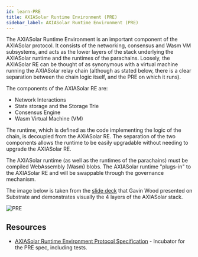 ```yaml
---
id: learn-PRE
title: AXIASolar Runtime Environment (PRE)
sidebar_label: AXIASolar Runtime Environment (PRE)
---
```


The AXIASolar Runtime Environment is an important component of the AXIASolar protocol. It consists of the networking, consensus and Wasm VM subsystems, and acts as the lower layers of the stack underlying the AXIASolar runtime and the runtimes of the parachains. Loosely, the AXIASolar RE can be thought of as synonymous with a virtual machine running the AXIASolar relay chain (although as stated below, there is a clear separation between the chain logic itself, and the PRE on which it runs).

The components of the AXIASolar RE are:

- Network Interactions
- State storage and the Storage Trie
- Consensus Engine
- Wasm Virtual Machine (VM)

The runtime, which is defined as the code implementing the logic of the chain, is decoupled from the AXIASolar RE. The separation of the two components allows the runtime to be easily upgradable without needing to upgrade the AXIASolar RE.

The AXIASolar runtime (as well as the runtimes of the parachains) must be compiled WebAssembly (Wasm) blobs. The AXIASolar runtime "plugs-in" to the AXIASolar RE and will be swappable through the governance mechanism.

The image below is taken from the [slide deck](https://slides.com/paritytech/paritysubstrate#/8) that Gavin Wood presented on Substrate and demonstrates visually the 4 layers of the AXIASolar stack.

![PRE](assets/PRE.png)

## Resources

- [AXIASolar Runtime Environment Protocol Specification](https://github.com/w3f/axiasolar-spec) - Incubator for the PRE spec, including tests.
